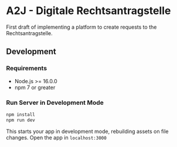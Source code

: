 # A2J - Digitale Rechtsantragstelle

First draft of implementing a platform to create requests to the Rechtsantragstelle.

## Development

### Requirements

- Node.js >= 16.0.0
- npm 7 or greater

### Run Server in Development Mode

```sh
npm install
npm run dev
```

This starts your app in development mode, rebuilding assets on file changes.
Open the app in `localhost:3000`
